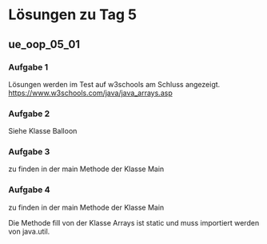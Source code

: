 # Lösungen zu Tag 5

## ue_oop_05_01

### Aufgabe 1
Lösungen werden im Test auf w3schools am Schluss angezeigt. https://www.w3schools.com/java/java_arrays.asp 

### Aufgabe 2
Siehe Klasse Balloon

### Aufgabe 3
zu finden in der main Methode der Klasse Main

### Aufgabe 4
zu finden in der main Methode der Klasse Main

Die Methode fill von der Klasse Arrays ist static und muss importiert werden von java.util. 
